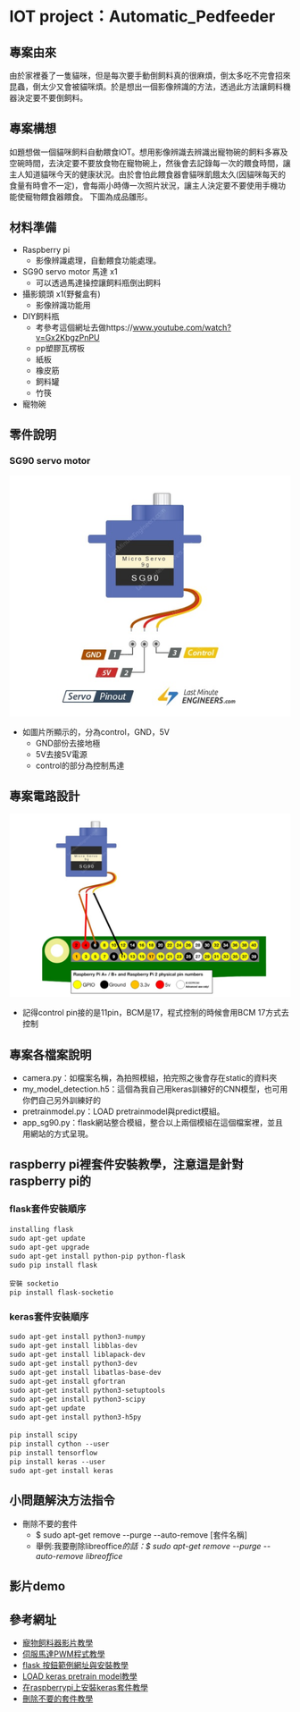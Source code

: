 # IOT project：Automatic_Pedfeeder

## 專案由來
由於家裡養了一隻貓咪，但是每次要手動倒飼料真的很麻煩，倒太多吃不完會招來昆蟲，倒太少又會被貓咪煩。於是想出一個影像辨識的方法，透過此方法讓飼料機器決定要不要倒飼料。

## 專案構想
如題想做一個貓咪飼料自動餵食IOT。想用影像辨識去辨識出寵物碗的飼料多寡及空碗時間，去決定要不要放食物在寵物碗上，然後會去記錄每一次的餵食時間，讓主人知道貓咪今天的健康狀況。由於會怕此餵食器會貓咪飢餓太久(因貓咪每天的食量有時會不一定)，會每兩小時傳一次照片狀況，讓主人決定要不要使用手機功能使寵物餵食器餵食。
下圖為成品雛形。


## 材料準備
* Raspberry pi
  * 影像辨識處理，自動餵食功能處理。
* SG90 servo motor 馬達 x1
  * 可以透過馬達操控讓飼料瓶倒出飼料
* 攝影鏡頭 x1(野餐盒有)
  * 影像辨識功能用
* DIY飼料瓶
  * 考參考這個網址去做https://www.youtube.com/watch?v=Gx2KbgzPnPU
  * pp塑膠瓦楞板
  * 紙板
  * 橡皮筋
  * 飼料罐
  * 竹筷
* 寵物碗

## 零件說明
### SG90 servo motor
![image](https://github.com/monkey-huang/Automatic_Pedfeeder/blob/master/image/SG90_serve.png)

* 如圖片所顯示的，分為control，GND，5V
  * GND部份去接地極
  * 5V去接5V電源
  * control的部分為控制馬達
## 專案電路設計
![image](https://github.com/monkey-huang/Automatic_Pedfeeder/blob/master/image/my_circuit.png)
* 記得control pin接的是11pin，BCM是17，程式控制的時候會用BCM 17方式去控制
## 專案各檔案說明
* camera.py：如檔案名稱，為拍照模組，拍完照之後會存在static的資料夾
* my_model_detection.h5：這個為我自己用keras訓練好的CNN模型，也可用你們自己另外訓練好的
* pretrainmodel.py：LOAD pretrainmodel與predict模組。
* app_sg90.py：flask網站整合模組，整合以上兩個模組在這個檔案裡，並且用網站的方式呈現。
## raspberry pi裡套件安裝教學，注意這是針對raspberry pi的
### flask套件安裝順序
```
installing flask
sudo apt-get update
sudo apt-get upgrade
sudo apt-get install python-pip python-flask
sudo pip install flask

安裝 socketio
pip install flask-socketio
```
### keras套件安裝順序
```
sudo apt-get install python3-numpy
sudo apt-get install libblas-dev
sudo apt-get install liblapack-dev
sudo apt-get install python3-dev 
sudo apt-get install libatlas-base-dev
sudo apt-get install gfortran
sudo apt-get install python3-setuptools
sudo apt-get install python3-scipy
sudo apt-get update
sudo apt-get install python3-h5py

pip install scipy
pip install cython --user
pip install tensorflow
pip install keras --user
sudo apt-get install keras 
```
## 小問題解決方法指令
* 刪除不要的套件
  * $ sudo apt-get remove --purge --auto-remove [套件名稱]
  * 舉例:我要刪除libreoffice*的話：$ sudo apt-get remove --purge --auto-remove libreoffice*
## 影片demo

## 參考網址

* [寵物飼料器影片教學](https://www.youtube.com/watch?v=Gx2KbgzPnPU)
* [伺服馬達PWM程式教學](https://blog.everlearn.tw/%E7%95%B6-python-%E9%81%87%E4%B8%8A-raspberry-pi/raspberry-pi-3-mobel-3-%E5%88%A9%E7%94%A8-pwm-%E6%8E%A7%E5%88%B6%E4%BC%BA%E6%9C%8D%E9%A6%AC%E9%81%94)
* [flask 按鈕範例網址與安裝教學](https://randomnerdtutorials.com/raspberry-pi-web-server-using-flask-to-control-gpios/)
* [LOAD keras pretrain model教學](https://morvanzhou.github.io/tutorials/machine-learning/keras/3-1-save/)
* [在raspberrypi上安裝keras套件教學](https://ai-pool.com/d/how-to-install-keras-on-raspberry-pi-)
* [刪除不要的套件教學](http://yehnan.blogspot.com/2017/02/raspberry-pi.html)
